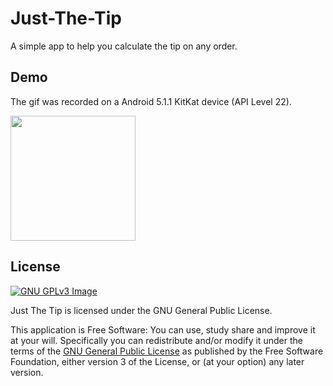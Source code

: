 # Just-The-Tip

A simple app to help you calculate the tip on any order.

## Demo
The gif was recorded on a Android 5.1.1 KitKat device (API Level 22).

[<img src="http://i.imgur.com/gucXCIJ.gif" width=200>](http://i.imgur.com/gucXCIJ.gif)

## License
[![GNU GPLv3 Image](https://www.gnu.org/graphics/gplv3-127x51.png)](http://www.gnu.org/licenses/gpl-3.0.en.html)  

Just The Tip is licensed under the GNU General Public License.

This application is Free Software: You can use, study share and improve it at your
will. Specifically you can redistribute and/or modify it under the terms of the
[GNU General Public License](https://www.gnu.org/licenses/gpl.html) as
published by the Free Software Foundation, either version 3 of the License, or
(at your option) any later version. 
